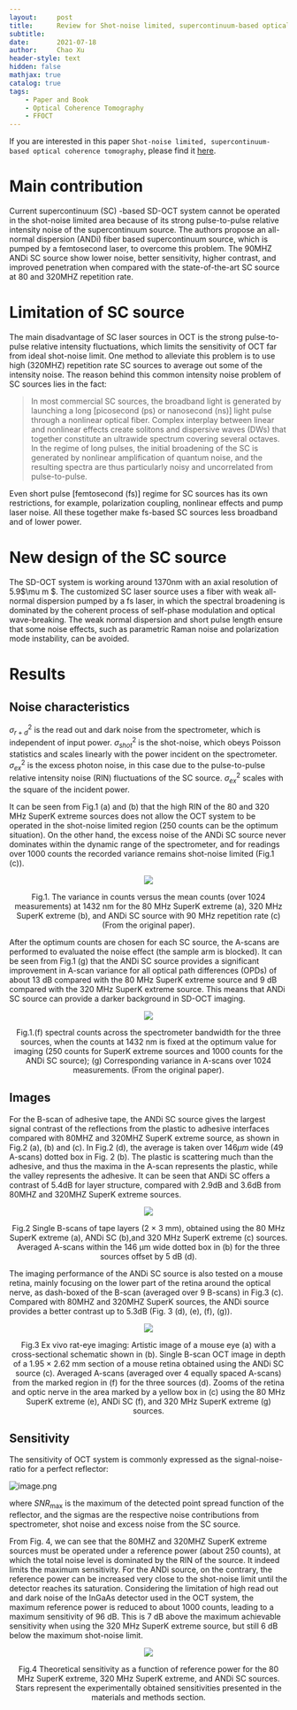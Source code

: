 ```yaml
---
layout:     post
title:      Review for Shot-noise limited, supercontinuum-based optical coherence tomography
subtitle:   
date:       2021-07-18
author:     Chao Xu
header-style: text
hidden: false 
mathjax: true
catalog: true
tags:
    - Paper and Book
    - Optical Coherence Tomography
    - FFOCT
---
```


If you are interested in this paper `Shot-noise limited, supercontinuum-based optical coherence tomography`, please find it [here](https://doi.org/10.1038/s41592-020-0853-5).

# Main contribution

Current supercontinuum (SC) -based SD-OCT system cannot be operated in the shot-noise limited area because of its strong pulse-to-pulse relative intensity noise of the supercontinuum source. The authors propose an all-normal dispersion (ANDi) fiber based supercontinuum source, which is pumped by a femtosecond laser, to overcome this problem. The 90MHZ ANDi SC source show lower noise, better sensitivity, higher contrast, and improved penetration when compared with the state-of-the-art SC source  at 80 and 320MHZ repetition rate.   

# Limitation of SC source

The main disadvantage of SC laser sources in OCT is the strong pulse-to-pulse relative intensity fluctuations, which limits the sensitivity of OCT far from ideal shot-noise limit. One method to alleviate this problem is to use high (320MHZ) repetition rate SC sources to average out some of the intensity noise. The reason behind this common intensity noise problem of SC sources  lies in the fact:

> In most commercial SC sources, the broadband light is generated by launching a long [picosecond (ps) or nanosecond (ns)] light pulse through a nonlinear optical fiber. Complex interplay between linear and nonlinear effects create solitons and dispersive waves (DWs) that together constitute an ultrawide spectrum covering several octaves. In the regime of long pulses, the initial broadening of the SC is generated by nonlinear amplification of quantum noise, and the resulting spectra are thus particularly noisy and uncorrelated from pulse-to-pulse.   

Even short pulse [femtosecond (fs)] regime for SC sources has its own restrictions, for example, polarization coupling,  nonlinear effects and pump laser noise. All these together make fs-based SC sources less broadband and of lower power.

# New design of the SC source

The SD-OCT system is working around 1370nm with an axial resolution of 5.9$\mu m $. The customized SC laser source uses a fiber with weak all-normal dispersion pumped by a fs laser, in which the spectral broadening is dominated by the coherent process of self-phase modulation and optical wave-breaking. The weak normal dispersion and short pulse length ensure that some noise effects, such as parametric Raman noise and polarization mode instability, can be avoided.

# Results

## Noise characteristics

$\sigma _{r + d}^2$ is the read out and dark noise from the spectrometer, which is independent of input power. $\sigma _{shot}^2$ is the shot-noise, which obeys Poisson statistics and scales linearly with the power incident on the spectrometer. $\sigma _{ex}^2$ is the excess photon noise, in this case due to the pulse-to-pulse relative intensity noise (RIN) fluctuations of the SC source. $\sigma _{ex}^2$ scales with the square of the incident power.  

It can be seen from Fig.1 (a) and (b) that the high RIN of the 80 and 320 MHz SuperK extreme sources does not allow the OCT system to be operated in the shot-noise limited region (250 counts can be the optimum situation). On the other hand, the excess noise of the ANDi SC source  never dominates within the dynamic range of the spectrometer, and for readings over 1000 counts the recorded variance remains shot-noise limited (Fig.1 (c)).   

 <p align="center">
<img src="https://i.loli.net/2021/07/18/MCY1fVPxEuS2NRF.png">
</p>
<p style="text-align:center;">Fig.1. The variance in counts versus the mean counts (over 1024 measurements) at 1432 nm for the 80 MHz SuperK extreme (a), 320 MHz SuperK extreme (b), and ANDi SC source with 90 MHz repetition rate (c) (From the original paper).</p>

After the optimum counts are chosen for each SC source, the A-scans are performed to evaluated the noise effect (the sample arm is blocked). It can be seen from Fig.1 (g) that  the ANDi SC source provides a significant improvement in A-scan variance for all optical path differences (OPDs) of about 13 dB compared with the 80 MHz SuperK extreme source and 9 dB compared with the 320 MHz SuperK extreme source. This means that ANDi SC source can provide a darker background in SD-OCT imaging.

 <p align="center">
<img src="https://i.loli.net/2021/07/18/qLwMHkWSJ7C6Gy3.png">
</p>
<p style="text-align:center;">Fig.1.(f) spectral counts across the spectrometer bandwidth for the three sources, when the counts at 1432 nm is fixed at the optimum value for
imaging (250 counts for SuperK extreme sources and 1000 counts for the ANDi SC source); (g)  Corresponding variance in A-scans over 1024 measurements. (From the original paper).</p>

## Images

For the B-scan of adhesive tape, the ANDi SC source gives the largest signal contrast of the reflections from the
plastic to adhesive interfaces compared with 80MHZ and 320MHZ SuperK extreme source, as shown in Fig.2 (a), (b) and (c). In Fig.2 (d), the average is taken over 146$\mu m$ wide (49 A-scans) dotted box in Fig. 2 (b). The plastic is scattering much than the adhesive, and thus the maxima in the A-scan represents the plastic, while the valley represents the adhesive. It can be seen that ANDi SC offers a contrast of 5.4dB for layer structure, compared with 2.9dB and 3.6dB from 80MHZ and 320MHZ SuperK extreme sources. 

 <p align="center">
<img src="https://i.loli.net/2021/07/18/aJS9jEN5UnWtXO4.png">
</p>
<p style="text-align:center;">Fig.2 Single B-scans of tape layers (2 × 3 mm), obtained using the 80 MHz SuperK extreme (a), ANDi SC (b),and 320 MHz SuperK extreme (c) sources. Averaged A-scans within the 146 μm wide dotted box in (b) for the three sources offset by 5 dB (d).</p>

The imaging performance of the ANDi SC source is also tested on a mouse retina, mainly focusing on the lower part of the retina around the optical nerve, as dash-boxed of the B-scan (averaged over 9 B-scans) in Fig.3 (c). Compared with 80MHZ and 320MHZ SuperK sources, the ANDi source provides a better contrast up to 5.3dB (Fig. 3 (d), (e), (f), (g)).

 <p align="center">
<img src="https://i.loli.net/2021/07/18/nByZgqkI9jRAfKC.png">
</p>
<p style="text-align:center;">Fig.3  Ex vivo rat-eye imaging: Artistic image of a mouse eye (a) with a cross-sectional schematic shown in (b). Single B-scan OCT image in depth of a 1.95 × 2.62 mm section of a mouse retina obtained using the ANDi SC source (c). Averaged A-scans (averaged over 4 equally spaced A-scans) from the marked region in (f) for the three sources (d). Zooms of the retina and optic nerve in the area marked by a yellow box in (c) using the 80 MHz SuperK extreme (e), ANDi SC (f), and 320 MHz SuperK extreme (g) sources.</p>

## Sensitivity

The sensitivity of OCT system is commonly expressed as the signal-noise-ratio for a perfect reflector:

![image.png](https://i.loli.net/2021/07/18/4oL38nkJGbBxfOc.png)

 where $SNR_{\max }$ is the maximum of the detected point spread function of the reflector, and the sigmas are the respective noise contributions from spectrometer, shot noise and excess noise from the SC source. 

From Fig. 4, we can see that the 80MHZ and 320MHZ SuperK extreme sources must be operated under a reference power (about 250 counts), at which the total noise level is dominated by the RIN of the source. It indeed limits the maximum sensitivity. For the ANDi source, on the contrary, the reference power can be increased very close to the shot-noise limit until the detector reaches its saturation. Considering the limitation of high read out and dark noise of the InGaAs detector used in the OCT system,   the maximum reference power is reduced to about 1000 counts, leading to a maximum sensitivity of 96 dB. This is 7 dB above the maximum achievable sensitivity when using the 320 MHz SuperK extreme source, but still 6 dB below the maximum shot-noise limit.  

<p align="center">
<img src="https://i.loli.net/2021/07/18/GZIDRzm3lQdp1jq.png">
</p>
<p style="text-align:center;">Fig.4  Theoretical sensitivity as a function of reference power for the 80 MHz SuperK extreme, 320 MHz SuperK extreme, and ANDi SC sources. Stars represent the experimentally obtained sensitivities presented in the materials and methods section. </p>

